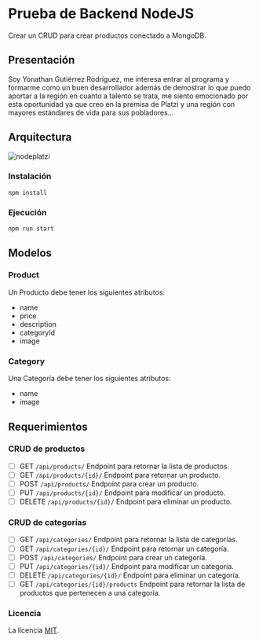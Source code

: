 # Prueba de Backend NodeJS
Crear un CRUD para crear productos conectado a MongoDB.

## Presentación 

Soy Yonathan Gutiérrez Rodríguez, me interesa entrar al programa y formarme como un buen desarrollador además de demostrar lo que puedo aportar a la región en cuanto a talento se trata, me siento emocionado por esta oportunidad ya que creo en la premisa de Platzi y una región con mayores estándares de vida para sus pobladores…

## Arquitectura

<img src="https://live.staticflickr.com/65535/51184362209_51b82f629e_k.jpg" alt="nodeplatzi">

### Instalación
```
npm install
```

### Ejecución
```
npm run start
```

## Modelos

### Product
Un Producto debe tener los siguientes atributos:
- name
- price
- description
- categoryId
- image

### Category
Una Categoría debe tener los siguientes atributos:
- name
- image

## Requerimientos

### CRUD de productos
- [ ] GET `/api/products/` Endpoint para retornar la lista de productos.
- [ ] GET `/api/products/{id}/` Endpoint para retornar un producto.
- [ ] POST `/api/products/` Endpoint para crear un producto.
- [ ] PUT `/api/products/{id}/` Endpoint para modificar un producto.
- [ ] DELETE `/api/products/{id}/` Endpoint para eliminar un producto.

### CRUD de categorías
- [ ] GET `/api/categories/` Endpoint para retornar la lista de categorías.
- [ ] GET `/api/categories/{id}/` Endpoint para retornar un categoría.
- [ ] POST `/api/categories/` Endpoint para crear un categoría.
- [ ] PUT `/api/categories/{id}/` Endpoint para modificar un categoría.
- [ ] DELETE `/api/categories/{id}/` Endpoint para eliminar un categoría.
- [ ] GET `/api/categories/{id}/products` Endpoint para retornar la lista de productos que pertenecen a una categoría.

### Licencia
La licencia [MIT](https://opensource.org/licenses/MIT).
